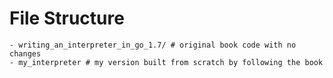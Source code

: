 # File Structure

```
- writing_an_interpreter_in_go_1.7/ # original book code with no changes
- my_interpreter # my version built from scratch by following the book
```

